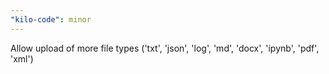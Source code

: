 ```yaml
---
"kilo-code": minor
---
```


Allow upload of more file types ('txt', 'json', 'log', 'md', 'docx', 'ipynb', 'pdf', 'xml')
